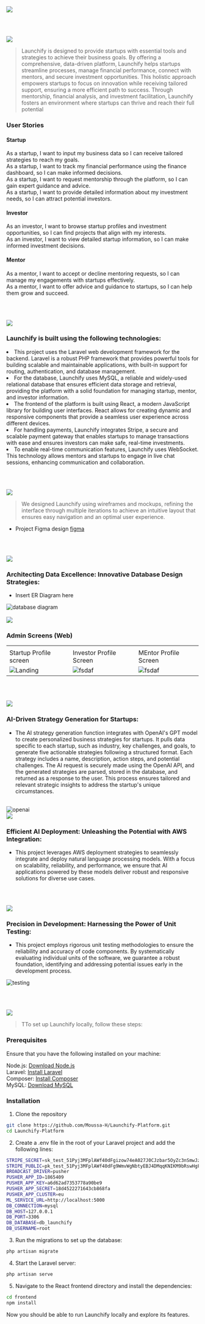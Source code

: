 <img src="./readme/title1.svg"/>

<br><br>

<!-- project philosophy -->
<img src="./readme/title2.svg"/>

> Launchify is designed to provide startups with essential tools and strategies to achieve their business goals. By offering a comprehensive, data-driven platform, Launchify helps startups streamline processes, manage financial performance, connect with mentors, and secure investment opportunities. This holistic approach empowers startups to focus on innovation while receiving tailored support, ensuring a more efficient path to success. Through mentorship, financial analysis, and investment facilitation, Launchify fosters an environment where startups can thrive and reach their full potential

### User Stories

#### Startup

As a startup, I want to input my business data so I can receive tailored strategies to reach my goals.<br>
As a startup, I want to track my financial performance using the finance dashboard, so I can make informed decisions.<br>
As a startup, I want to request mentorship through the platform, so I can gain expert guidance and advice.<br>
As a startup, I want to provide detailed information about my investment needs, so I can attract potential investors.<br>

#### Investor

As an investor, I want to browse startup profiles and investment opportunities, so I can find projects that align with my interests.<br>
As an investor, I want to view detailed startup information, so I can make informed investment decisions.<br>

#### Mentor

As a mentor, I want to accept or decline mentoring requests, so I can manage my engagements with startups effectively.<br>
As a mentor, I want to offer advice and guidance to startups, so I can help them grow and succeed.

<br><br>

<!-- Tech stack -->
<img src="./readme/title3.svg"/>

### Launchify is built using the following technologies:

<li>This project uses the Laravel web development framework for the backend. Laravel is a robust PHP framework that provides powerful tools for building scalable and maintainable applications, with built-in support for routing, authentication, and database management.</li>
<li>For the database, Launchify uses MySQL, a reliable and widely-used relational database that ensures efficient data storage and retrieval, providing the platform with a solid foundation for managing startup, mentor, and investor information.</li>
<li>The frontend of the platform is built using React, a modern JavaScript library for building user interfaces. React allows for creating dynamic and responsive components that provide a seamless user experience across different devices.</li>
<li>For handling payments, Launchify integrates Stripe, a secure and scalable payment gateway that enables startups to manage transactions with ease and ensures investors can make safe, real-time investments.</li>
<li>To enable real-time communication features, Launchify uses WebSocket. This technology allows mentors and startups to engage in live chat sessions, enhancing communication and collaboration.</li>

<br><br>

<!-- UI UX -->
<img src="./readme/title4.svg"/>

> We designed Launchify using wireframes and mockups, refining the interface through multiple iterations to achieve an intuitive layout that ensures easy navigation and an optimal user experience.

- Project Figma design [figma](https://www.figma.com/design/OchjRDJIXGTsZvAcgiX8Jq/Platform-Startup-assistance?node-id=0-1&t=mNU2gk70JUhu0IVy-1)

<br><br>

<!-- Database Design -->
<img src="./readme/title5.svg"/>

### Architecting Data Excellence: Innovative Database Design Strategies:

- Insert ER Diagram here

<img src="./readme/ER-diagram.png" alt="database diagram"/>
<br><br>

<!-- Implementation -->
<img src="./readme/title6.svg"/>

### Admin Screens (Web)

|                              |                                 |                         |
| --------------------------------------------- | -------------------------------------------- | ------------------------------------------ |
|                |              |            |
| Startup Profile screen                        | Investor Profile Screen                      | MEntor Profile Screen                      |
| ![Landing](./readme/demo/Startup-Profile.jpg) | ![fsdaf](./readme/demo/Investor-Profile.jpg) | ![fsdaf](./readme/demo/Mentor-Profile.jpg) |

<br><br>

<!-- Prompt Engineering -->
<img src="./readme/title7.svg"/>

### AI-Driven Strategy Generation for Startups:

- The AI strategy generation function integrates with OpenAI's GPT model to create personalized business strategies for startups. It pulls data specific to each startup, such as industry, key challenges, and goals, to generate five actionable strategies following a structured format. Each strategy includes a name, description, action steps, and potential challenges. The AI request is securely made using the OpenAI API, and the generated strategies are parsed, stored in the database, and returned as a response to the user. This process ensures tailored and relevant strategic insights to address the startup's unique circumstances.

<br>

<img src="./readme/demo/Openai-startegies.png" alt="openai"/>

<br>

<!-- AWS Deployment -->
<img src="./readme/title8.svg"/>

### Efficient AI Deployment: Unleashing the Potential with AWS Integration:

- This project leverages AWS deployment strategies to seamlessly integrate and deploy natural language processing models. With a focus on scalability, reliability, and performance, we ensure that AI applications powered by these models deliver robust and responsive solutions for diverse use cases.

<br><br>

<!-- Unit Testing -->
<img src="./readme/title9.svg"/>

### Precision in Development: Harnessing the Power of Unit Testing:

- This project employs rigorous unit testing methodologies to ensure the reliability and accuracy of code components. By systematically evaluating individual units of the software, we guarantee a robust foundation, identifying and addressing potential issues early in the development process.

<img src="./readme/testing.png" alt="testing"/>

<br><br>

<!-- How to run -->
<img src="./readme/title10.svg"/>

> TTo set up Launchify locally, follow these steps:

### Prerequisites

Ensure that you have the following installed on your machine:

Node.js: <a href="https://nodejs.org/en"> Download Node.js</a><br>
Laravel: <a href="https://laravel.com/docs/11.x/installation"> Install Laravel</a><br>
Composer: <a href="https://getcomposer.org/download/"> Install Composer</a><br>
MySQL: <a href="https://www.mysql.com/downloads"> Download MySQL</a><br>

### Installation

1. Clone the repository

```sh
git clone https://github.com/Moussa-H/Launchify-Platform.git
cd Launchify-Platform
```

2. Create a .env file in the root of your Laravel project and add the following lines:

```sh
STRIPE_SECRET=sk_test_51Pyj3MFplAWf40dFgizow74eA027J0CJzbar5OyZc3nSmwJzOpCaEhhlvVNwrIu9htUdsmBmCsP3WvKBYAqYaPlQ00fYna4nCN
STRIPE_PUBLIC=pk_test_51Pyj3MFplAWf40dFg9WmvWgNbtyEBJ4DMqqKNIKM9bRswHgFQWLn7VqmVfd4LcJddFf2BfSHmjRQJY6bWYF4y7UQ00iAw5WP3j
BROADCAST_DRIVER=pusher
PUSHER_APP_ID=1865409
PUSHER_APP_KEY=a6d62ad7353778a90be9
PUSHER_APP_SECRET=18d4522271643cb868fa
PUSHER_APP_CLUSTER=eu
ML_SERVICE_URL=http://localhost:5000
DB_CONNECTION=mysql
DB_HOST=127.0.0.1
DB_PORT=3306
DB_DATABASE=db_launchify
DB_USERNAME=root

```

3. Run the migrations to set up the database:

```sh
php artisan migrate
```

4. Start the Laravel server:

```sh
php artisan serve
```

5. Navigate to the React frontend directory and install the dependencies:

```sh
cd frontend
npm install

```

Now you should be able to run Launchify locally and explore its features.
